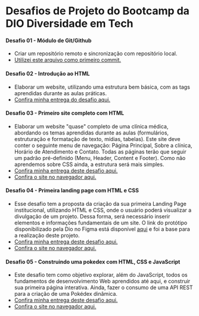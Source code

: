 # Desafios de Projeto do Bootcamp da DIO Diversidade em Tech
#### Desafio 01 - Módulo de Git/Github
- Criar um repositório remoto e sincronização com repositório local.
- [Utilizei este arquivo como primeiro commit.](https://github.com/BWartchow/Bootcamp-DIO-Desafios/blob/main/sobre_o_bootcamp.txt)
#### Desafio 02 - Introdução ao HTML
- Elaborar um website, utilizando uma estrutura bem básica, com as tags aprendidas durante as aulas práticas.
- [Confira minha entrega do desafio aqui.](https://github.com/BWartchow/Bootcamp-DIO-Desafios/tree/main/_SITE)
#### Desafio 03 - Primeiro site completo com HTML
- Elaborar um website "quase" completo de uma clínica médica, abordando os temas aprendidas durante as aulas (formulários, estruturação e formatação de texto, mídias, tabelas). Este site deve conter o seguinte menu de navegação: Página Principal, Sobre a clínica, Horário de Atendimento e Contato. Todas as páginas terão que seguir um padrão pré-definido (Menu, Header, Content e Footer). Como não aprendemos sobre CSS ainda, a estrutura será mais simples.
- [Confira minha entrega deste desafio aqui.](https://github.com/BWartchow/Bootcamp-DIO-Desafios/tree/main/Desafio_03)
- [Confira o site no navegador aqui.](https://bsw-desafio-html.netlify.app/)
#### Desafio 04 - Primeira landing page com HTML e CSS
- Esse desafio tem a proposta da criação da sua primeira Landing Page institucional, utilizando HTML e CSS, onde o usuário poderá visualizar a divulgação de um projeto. Dessa forma, será necessário inserir elementos e informações fundamentais de um site. O link do protótipo disponibilizado pela Dio no Figma está disponível [aqui](https://www.figma.com/file/3PiokoJj9IhGDnNiWAJbz7/DIO---Desafio-01?node-id=0%3A1&t=IPxvJVspdxyIwmtE-0) e foi a base para a realização deste projeto.
- [Confira minha entrega deste desafio aqui.](https://github.com/BWartchow/Bootcamp-DIO-Desafios/tree/main/Desafio_CSS)
- [Confira o site no navegador aqui.](https://bsw-desafio-css.netlify.app/)
#### Desafio 05 - Construindo uma pokedex com HTML, CSS e JavaScript
- Este desafio tem como objetivo explorar, além do JavaScript, todos os fundamentos de desenvolvimento Web aprendidos até aqui, e construir sua primeira página interativa. Ainda, fazer o consumo de uma API REST para a criação de uma Pokédex dinâmica.
- [Confira minha entrega deste desafio aqui.]()
- [Confira o site no navegador aqui.](https://bsw-desafio-pokedex.netlify.app/)